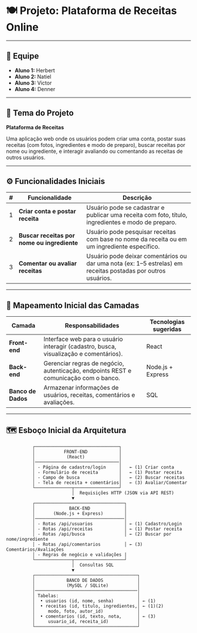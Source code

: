 # 🍽 Projeto: Plataforma de Receitas Online

---

## 👥 Equipe

- **Aluno 1:** Herbert  
- **Aluno 2:** Natiel  
- **Aluno 3:** Victor  
- **Aluno 4:** Denner

---

## 🎯 Tema do Projeto

**Plataforma de Receitas**

Uma aplicação web onde os usuários podem criar uma conta, postar suas receitas (com fotos, ingredientes e modo de preparo), buscar receitas por nome ou ingrediente, e interagir avaliando ou comentando as receitas de outros usuários.

---

## ⚙ Funcionalidades Iniciais

| # | Funcionalidade | Descrição |
|---|----------------|------------|
| 1 | **Criar conta e postar receita** | Usuário pode se cadastrar e publicar uma receita com foto, título, ingredientes e modo de preparo. |
| 2 | **Buscar receitas por nome ou ingrediente** | Usuário pode pesquisar receitas com base no nome da receita ou em um ingrediente específico. |
| 3 | **Comentar ou avaliar receitas** | Usuário pode deixar comentários ou dar uma nota (ex: 1–5 estrelas) em receitas postadas por outros usuários. |


---

## 🧩 Mapeamento Inicial das Camadas

| Camada | Responsabilidades | Tecnologias sugeridas |
|--------|-------------------|------------------------|
| **Front-end** | Interface web para o usuário interagir (cadastro, busca, visualização e comentários). | React |
| **Back-end** | Gerenciar regras de negócio, autenticação, endpoints REST e comunicação com o banco. | Node.js + Express |
| **Banco de Dados** | Armazenar informações de usuários, receitas, comentários e avaliações. | SQL |

---

## 🗺 Esboço Inicial da Arquitetura
```plaintext
          ┌────────────────────────────────┐
          │           FRONT-END            │
          │            (React)             │
          │────────────────────────────────│
          │ - Página de cadastro/login     │   ← (1) Criar conta
          │ - Formulário de receita        │   ← (1) Postar receita
          │ - Campo de busca               │   ← (2) Buscar receitas
          │ - Tela de receita + comentários│   ← (3) Avaliar/Comentar
          └──────────────┬─────────────────┘
                         │  Requisições HTTP (JSON via API REST)
                         ▼
          ┌──────────────────────────────────┐
          │             BACK-END             │
          │       (Node.js + Express)        │
          │──────────────────────────────────│
          │ - Rotas /api/usuarios            │ ← (1) Cadastro/Login
          │ - Rotas /api/receitas            │ ← (1) Postar receita
          │ - Rotas /api/busca               │ ← (2) Buscar por nome/ingrediente
          │ - Rotas /api/comentarios         │ ← (3) Comentários/Avaliações
          │ - Regras de negócio e validações |
          └──────────────┬───────────────────┘
                         │  Consultas SQL
                         ▼
          ┌───────────────────────────────────────┐
          │            BANCO DE DADOS             │
          │            (MySQL / SQLite)           │
          │───────────────────────────────────────│
          │ Tabelas:                              │
          │  • usuarios (id, nome, senha)         │ ← (1)
          │  • receitas (id, titulo, ingredientes,│ ← (1)(2)
          │     modo, foto, autor_id)             │
          │  • comentarios (id, texto, nota,      │ ← (3)
          │     usuario_id, receita_id)           │
          └───────────────────────────────────────┘

